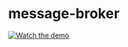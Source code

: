 # message-broker

[![Watch the demo](https://img.youtube.com/vi/eYuetqTuRvw/maxresdefault.jpg)](https://youtu.be/eYuetqTuRvw)

